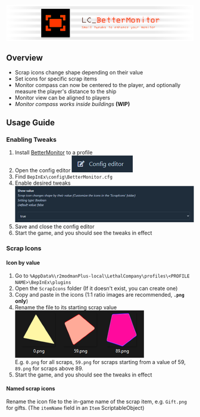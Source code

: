 ![Banner](https://github.com/2394425147/LC_BetterMonitor/blob/master/Documentation/Resources/Banner.png "Banner")

## Overview

- Scrap icons change shape depending on their value
- Set icons for specific scrap items
- Monitor compass can now be centered to the player, and optionally measure the player's distance to the ship
- Monitor view can be aligned to players
- *Monitor compass works inside buildings* **(WIP)**

## Usage Guide

### Enabling Tweaks

1. Install [BetterMonitor](https://thunderstore.io/c/lethal-company/p/fumiko/BetterMonitor/) to a profile
2. Open the config editor ![ConfigEditor](https://github.com/2394425147/LC_BetterMonitor/blob/master/Documentation/Resources/ConfigEditor.png "Config Editor")
3. Find `BepInEx\config\BetterMonitor.cfg`
4. Enable desired tweaks  
![Enabling a tweak through configuration](https://github.com/2394425147/LC_BetterMonitor/blob/master/Documentation/Resources/ConfigField.png "Config Field")
5. Save and close the config editor
6. Start the game, and you should see the tweaks in effect

### Scrap Icons

#### Icon by value

1. Go to `%AppData%\r2modmanPlus-local\LethalCompany\profiles\<PROFILE NAME>\BepInEx\plugins`
2. Open the `ScrapIcons` folder (If it doesn't exist, you can create one)
3. Copy and paste in the icons (1:1 ratio images are recommended, **`.png` only**)
4. Rename the file to its starting scrap value  
![Default scrap files](https://github.com/2394425147/LC_BetterMonitor/blob/master/Documentation/Resources/DefaultScrapFiles.png "Default Scrap Files")  
E.g. `0.png` for all scraps, `59.png` for scraps starting from a value of 59, `89.png` for scraps above 89.
5. Start the game, and you should see the tweaks in effect

#### Named scrap icons

Rename the icon file to the in-game name of the scrap item, e.g. `Gift.png` for gifts. (The `itemName` field in an `Item` ScriptableObject)

